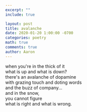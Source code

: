 ```yaml
---
excerpt: ""
include: true

layout: post
title: avalanche 
date: 2020-01-20 1:00:00 -0700
categories: poetry
math: true
comments: true
author: Aaron
---
```




when you're in the thick of it  
what is up and what is down?  
there's an avalanche of dopamine  
with grazing touch and doting words  
and the buzz of company...  
and in the snow,  
you cannot figure  
what is right and what is wrong.
